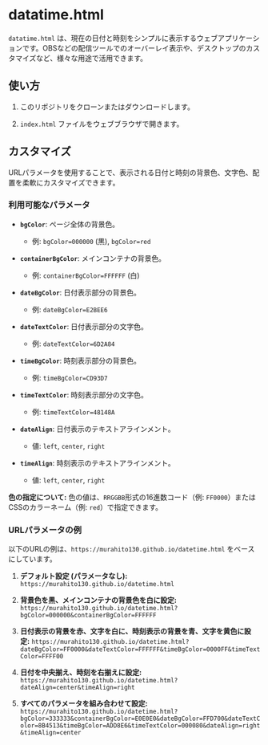 # datatime.html

`datatime.html` は、現在の日付と時刻をシンプルに表示するウェブアプリケーションです。OBSなどの配信ツールでのオーバーレイ表示や、デスクトップのカスタマイズなど、様々な用途で活用できます。

## 使い方

1. このリポジトリをクローンまたはダウンロードします。

2. `index.html` ファイルをウェブブラウザで開きます。

## カスタマイズ

URLパラメータを使用することで、表示される日付と時刻の背景色、文字色、配置を柔軟にカスタマイズできます。

### 利用可能なパラメータ

* **`bgColor`**: ページ全体の背景色。

  * 例: `bgColor=000000` (黒), `bgColor=red`

* **`containerBgColor`**: メインコンテナの背景色。

  * 例: `containerBgColor=FFFFFF` (白)

* **`dateBgColor`**: 日付表示部分の背景色。

  * 例: `dateBgColor=E2BEE6`

* **`dateTextColor`**: 日付表示部分の文字色。

  * 例: `dateTextColor=6D2A84`

* **`timeBgColor`**: 時刻表示部分の背景色。

  * 例: `timeBgColor=CD93D7`

* **`timeTextColor`**: 時刻表示部分の文字色。

  * 例: `timeTextColor=48148A`

* **`dateAlign`**: 日付表示のテキストアラインメント。

  * 値: `left`, `center`, `right`

* **`timeAlign`**: 時刻表示のテキストアラインメント。

  * 値: `left`, `center`, `right`

**色の指定について:**
色の値は、`RRGGBB`形式の16進数コード（例: `FF0000`）またはCSSのカラーネーム（例: `red`）で指定できます。

### URLパラメータの例

以下のURLの例は、`https://murahito130.github.io/datetime.html` をベースにしています。

1. **デフォルト設定 (パラメータなし):**
   `https://murahito130.github.io/datetime.html`

2. **背景色を黒、メインコンテナの背景色を白に設定:**
   `https://murahito130.github.io/datetime.html?bgColor=000000&containerBgColor=FFFFFF`

3. **日付表示の背景を赤、文字を白に、時刻表示の背景を青、文字を黄色に設定:**
   `https://murahito130.github.io/datetime.html?dateBgColor=FF0000&dateTextColor=FFFFFF&timeBgColor=0000FF&timeTextColor=FFFF00`

4. **日付を中央揃え、時刻を右揃えに設定:**
   `https://murahito130.github.io/datetime.html?dateAlign=center&timeAlign=right`

5. **すべてのパラメータを組み合わせて設定:**
   `https://murahito130.github.io/datetime.html?bgColor=333333&containerBgColor=E0E0E0&dateBgColor=FFD700&dateTextColor=8B4513&timeBgColor=ADD8E6&timeTextColor=000080&dateAlign=right&timeAlign=center`
